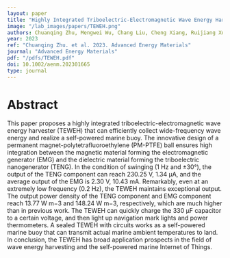 ```yaml
---
layout: paper
title: "Highly Integrated Triboelectric-Electromagnetic Wave Energy Harvester toward Self-Powered Marine Buoy"
image: "/lab_images/papers/TEWEH.png"
authors: Chuanqing Zhu, Mengwei Wu, Chang Liu, Cheng Xiang, Ruijiang Xu, Hengyi Yang, Zhaoyang Wang, Ziyu Wang, Peng Xu, Fuzhen Xing, Hao Wang, Minyi Xu
year: 2023
ref: "Chuanqing Zhu. et al. 2023. Advanced Energy Materials"
journal: "Advanced Energy Materials"
pdf: "/pdfs/TEWEH.pdf"
doi: 10.1002/aenm.202301665
type: journal
---
```


# Abstract

This paper proposes a highly integrated triboelectric-electromagnetic wave energy harvester (TEWEH) that can efficiently collect wide-frequency wave energy and realize a self-powered marine buoy. The innovative design of a permanent magnet-polytetrafluoroethylene (PM-PTFE) ball ensures high integration between the magnetic material forming the electromagnetic generator (EMG) and the dielectric material forming the triboelectric nanogenerator (TENG). In the condition of swinging (1 Hz and ±30°), the output of the TENG component can reach 230.25 V, 1.34 µA, and the average output of the EMG is 2.30 V, 10.43 mA. Remarkably, even at an extremely low frequency (0.2 Hz), the TEWEH maintains exceptional output. The output power density of the TENG component and EMG component reach 13.77 W m−3 and 148.24 W m−3, respectively, which are much higher than in previous work. The TEWEH can quickly charge the 330 µF capacitor to a certain voltage, and then light up navigation mark lights and power thermometers. A sealed TEWEH with circuits works as a self-powered marine buoy that can transmit actual marine ambient temperatures to land. In conclusion, the TEWEH has broad application prospects in the field of wave energy harvesting and the self-powered marine Internet of Things.




